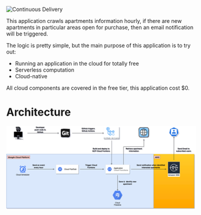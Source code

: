 ![Continuous Delivery](https://github.com/hyrepo/apartment-registration-alert/actions/workflows/cd.yml/badge.svg)

This application crawls apartments information hourly, if there are new apartments in particular areas open for purchase, then an email notification will be triggered.

The logic is pretty simple, but the main purpose of this application is to try out:
- Running an application in the cloud for totally free
- Serverless computation
- Cloud-native

All cloud components are covered in the free tier, this application cost $0.

# Architecture

![Architecture](https://github.com/hyrepo/apartment-registration-alert/blob/master/doc/architecture.png)